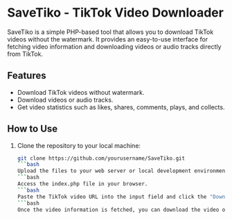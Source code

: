 # SaveTiko - TikTok Video Downloader

SaveTiko is a simple PHP-based tool that allows you to download TikTok videos without the watermark. It provides an easy-to-use interface for fetching video information and downloading videos or audio tracks directly from TikTok.

## Features

- Download TikTok videos without watermark.
- Download videos or audio tracks.
- Get video statistics such as likes, shares, comments, plays, and collects.

## How to Use

1. Clone the repository to your local machine:

   ```bash
   git clone https://github.com/yourusername/SaveTiko.git
   ```bash
   Upload the files to your web server or local development environment.
   ```bash
   Access the index.php file in your browser.
   ```bash
   Paste the TikTok video URL into the input field and click the "Download" button.
   ```bash
   Once the video information is fetched, you can download the video or audio track by clicking on the respective links.
   




